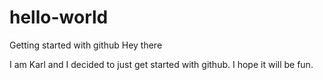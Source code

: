 # hello-world
Getting started with github
Hey there

I am Karl and I decided to just get started with github. I hope it will be fun.
